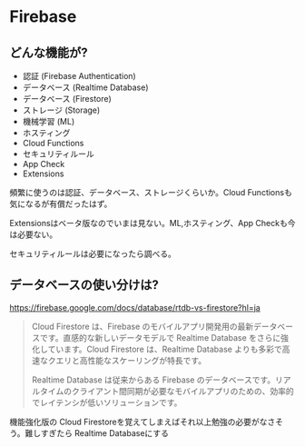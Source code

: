 # Firebase

## どんな機能が?

- 認証 (Firebase Authentication)
- データベース (Realtime Database)
- データベース (Firestore)
- ストレージ (Storage)
- 機械学習 (ML)
- ホスティング
- Cloud Functions
- セキュリティルール
- App Check
- Extensions

頻繁に使うのは認証、データベース、ストレージくらいか。Cloud Functionsも気になるが有償だったはず。

Extensionsはベータ版なのでいまは見ない。ML,ホスティング、App Checkも今は必要ない。

セキュリティルールは必要になったら調べる。

## データベースの使い分けは?

https://firebase.google.com/docs/database/rtdb-vs-firestore?hl=ja

> Cloud Firestore は、Firebase のモバイルアプリ開発用の最新データベースです。直感的な新しいデータモデルで Realtime Database をさらに強化しています。Cloud Firestore は、Realtime Database よりも多彩で高速なクエリと高性能なスケーリングが特長です。
>
> Realtime Database は従来からある Firebase のデータベースです。リアルタイムのクライアント間同期が必要なモバイルアプリのための、効率的でレイテンシが低いソリューションです。

機能強化版の Cloud Firestoreを覚えてしまえばそれ以上勉強の必要がなさそう。難しすぎたら Realtime Databaseにする

